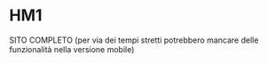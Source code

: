# HM1
SITO COMPLETO (per via dei tempi stretti potrebbero mancare delle funzionalità nella versione mobile)
